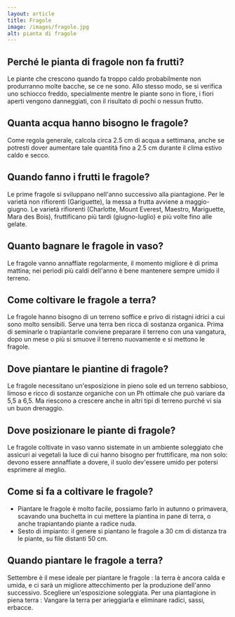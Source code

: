 ```yaml
---
layout: article
title: Fragole
image: /images/fragole.jpg
alt: pianta di fragole
---
```


## Perché le pianta di fragole non fa frutti?

Le piante che crescono quando fa troppo caldo probabilmente non produrranno molte bacche, se ce ne sono. Allo stesso modo, se si verifica uno schiocco freddo, specialmente mentre le piante sono in fiore, i fiori aperti vengono danneggiati, con il risultato di pochi o nessun frutto.

## Quanta acqua hanno bisogno le fragole?

 Come regola generale, calcola circa 2.5 cm di acqua a settimana, anche se potresti dover aumentare tale quantità fino a 2.5 cm durante il clima estivo caldo e secco.

## Quando fanno i frutti le fragole?

Le prime fragole si sviluppano nell'anno successivo alla piantagione. Per le varietà non rifiorenti (Gariguette), la messa a frutta avviene a maggio-giugno. Le varietà rifiorenti (Charlotte, Mount Everest, Maestro, Mariguette, Mara des Bois), fruttificano più tardi (giugno-luglio) e più volte fino alle gelate.

## Quanto bagnare le fragole in vaso?

 Le fragole vanno annaffiate regolarmente, il momento migliore è di prima mattina; nei periodi più caldi dell'anno è bene mantenere sempre umido il terreno.

## Come coltivare le fragole a terra?

Le fragole hanno bisogno di un terreno soffice e privo di ristagni idrici a cui sono molto sensibili. Serve una terra ben ricca di sostanza organica. Prima di seminarle o trapiantarle conviene preparare il terreno con una vangatura, dopo un mese o più si smuove il terreno nuovamente e si mettono le fragole.

## Dove piantare le piantine di fragole?

Le fragole necessitano un'esposizione in pieno sole ed un terreno sabbioso, limoso e ricco di sostanze organiche con un Ph ottimale che può variare da 5,5 a 6,5. Ma riescono a crescere anche in altri tipi di terreno purché vi sia un buon drenaggio.

## Dove posizionare le piante di fragole?

 Le fragole coltivate in vaso vanno sistemate in un ambiente soleggiato che assicuri ai vegetali la luce di cui hanno bisogno per fruttificare, ma non solo: devono essere annaffiate a dovere, il suolo dev'essere umido per potersi esprimere al meglio.

## Come si fa a coltivare le fragole?

- Piantare le fragole è molto facile, possiamo farlo in autunno o primavera, scavando una buchetta in cui mettere la piantina in pane di terra, o anche trapiantando piante a radice nuda.
- Sesto di impianto: il genere si piantano le fragole a 30 cm di distanza tra le piante, su file distanti 50 cm.

## Quando piantare le fragole a terra?

Settembre è il mese ideale per piantare le fragole : la terra è ancora calda e umida, e ci sarà un migliore attecchimento per la produzione dell'anno successivo. Scegliere un'esposizione soleggiata. Per una piantagione in piena terra : Vangare la terra per arieggiarla e eliminare radici, sassi, erbacce.

